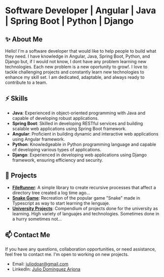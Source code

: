 <!--
**JulioDoAr/JulioDoAr** is a ✨ _special_ ✨ repository because its `README.md` (this file) appears on your GitHub profile.

Here are some ideas to get you started:

- 🔭 I’m currently working on ...
- 🌱 I’m currently learning ...
- 👯 I’m looking to collaborate on ...
- 🤔 I’m looking for help with ...
- 💬 Ask me about ...
- 📫 How to reach me: ...
- 😄 Pronouns: ...
- ⚡ Fun fact: ...
-->
# Software Developer | Angular | Java | Spring Boot | Python | Django

## ✨ About Me

Hello! I'm a software developer that would like to help people to build what they need. I have knowledge in Angular, Java, Spring Boot, Python, and Django but, if I would not know, I dont have any problem learning new technologies. Each new problem is a new oportunity to grow!. I love to tackle challenging projects and constantly learn new technologies to enhance my skill set. I am dedicated, adaptable, and always ready to contribute to a team.

## ⚡ Skills

- **Java**: Experienced in object-oriented programming with Java and capable of developing robust applications.
- **Spring Boot**: Skilled in developing RESTful services and building scalable web applications using Spring Boot framework.
- **Angular**: Proficient in building dynamic and interactive web applications using Angular framework.
- **Python**: Knowledgeable in Python programming language and capable of developing various types of applications.
- **Django**: Experienced in developing web applications using Django framework, ensuring efficiency and security.

## 💪 Projects

- **[FileRunner](https://github.com/JulioDoAr/FileRunner)**: A simple library to create recursive processes that affect a directory tree created a log time ago...
- **[Snake Game](https://github.com/JulioDoAr/snake-game)**: Recreation of the popular game "Snake" made in Typescript as way to start learning the lenguaje.
- **[University Projects](https://github.com/JulioDoAr/university-projects)**: Compendium of projects done for the university as learning. High variety of languajes and technologies. Sometimes done in a hurry sometimes not...

## 📫 Contact Me

If you have any questions, collaboration opportunities, or need assistance, feel free to contact me. I'm open to working on new projects.

- Email: [juliodoar@gmail.com](mailto:juliodoar@gmail.com)
- LinkedIn: [Julio Domínguez Arjona](https://www.linkedin.com/in/julio-domínguez-arjona)

